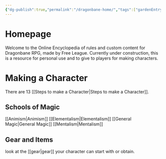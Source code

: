 ```yaml
---
{"dg-publish":true,"permalink":"/dragonbane-home/","tags":["gardenEntry"]}
---
```


# Homepage
Welcome to the Online Encyclopedia of rules and custom content for Dragonbane RPG, made by Free League. Currently under construction, this is a resource for personal use and to give to players for making characters. 

# Making a Character
There are 13 [[Steps to make a Character\|Steps to make a Character]]. 

## Schools of Magic
[[Animism\|Animism]]
[[Elementalism\|Elementalism]]
[[General Magic\|General Magic]]
[[Mentalism\|Mentalism]]

## Gear and Items
look at the [[gear\|gear]] your character can start with or obtain.